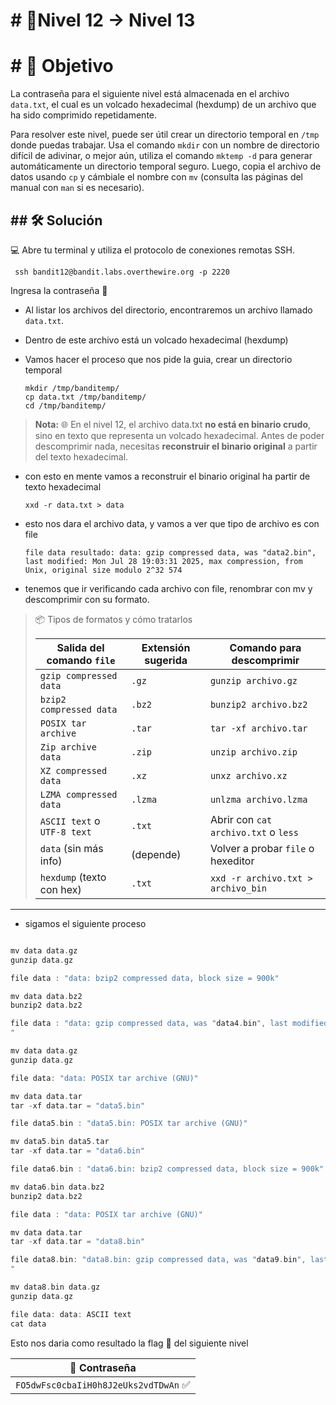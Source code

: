 # # 🧩Nivel 12 → Nivel 13

# # 🎯 Objetivo

La contraseña para el siguiente nivel está almacenada en el archivo `data.txt`, el cual es un volcado hexadecimal (hexdump) de un archivo que ha sido comprimido repetidamente.

Para resolver este nivel, puede ser útil crear un directorio temporal en `/tmp` donde puedas trabajar. Usa el comando `mkdir` con un nombre de directorio difícil de adivinar, o mejor aún, utiliza el comando `mktemp -d` para generar automáticamente un directorio temporal seguro. Luego, copia el archivo de datos usando `cp` y cámbiale el nombre con `mv` (consulta las páginas del manual con `man` si es necesario).

## ## 🛠️ Solución

💻 Abre tu terminal y utiliza el protocolo de conexiones remotas SSH.

```
 ssh bandit12@bandit.labs.overthewire.org -p 2220
```

Ingresa la contraseña 🚩

- Al listar los archivos del directorio, encontraremos un archivo llamado `data.txt`.
- Dentro de este archivo está un volcado hexadecimal (hexdump)
- Vamos hacer el proceso que nos pide la guia, crear un directorio temporal
  
      mkdir /tmp/banditemp/
      cp data.txt /tmp/banditemp/
      cd /tmp/banditemp/
    
> **Nota:**
   🌐 En el nivel 12, el archivo data.txt
    **no está en binario crudo**, sino en texto que representa un volcado hexadecimal.
    Antes de poder descomprimir nada, necesitas **reconstruir el binario original**
    a partir del texto hexadecimal.

    
- con esto en mente vamos a reconstruir el binario original ha partir de texto hexadecimal
    
    `xxd -r data.txt > data `
    
- esto nos dara el archivo data, y vamos a ver que tipo de archivo es con file
    
    `file data
    resultado: data: gzip compressed data, was "data2.bin", last modified: Mon Jul 28 19:03:31 2025, max compression, from Unix, original size modulo 2^32 574`
    
- tenemos que ir verificando cada archivo con file, renombrar con mv y descomprimir con su formato.

> 📦 Tipos de formatos y cómo tratarlos
> 
> 
> | **Salida del comando `file`** | **Extensión sugerida** | **Comando para descomprimir** |
> | --- | --- | --- |
> | `gzip compressed data` | `.gz` | `gunzip archivo.gz` |
> | `bzip2 compressed data` | `.bz2` | `bunzip2 archivo.bz2` |
> | `POSIX tar archive` | `.tar` | `tar -xf archivo.tar` |
> | `Zip archive data` | `.zip` | `unzip archivo.zip` |
> | `XZ compressed data` | `.xz` | `unxz archivo.xz` |
> | `LZMA compressed data` | `.lzma` | `unlzma archivo.lzma` |
> | `ASCII text` o `UTF-8 text` | `.txt` | Abrir con `cat archivo.txt` o `less` |
> | `data` (sin más info) | (depende) | Volver a probar `file` o hexeditor |
> | `hexdump` (texto con hex) | `.txt` | `xxd -r archivo.txt > archivo_bin` |

---

- sigamos el siguiente proceso 

```c

mv data data.gz
gunzip data.gz

file data : "data: bzip2 compressed data, block size = 900k"

mv data data.bz2
bunzip2 data.bz2

file data : "data: gzip compressed data, was "data4.bin", last modified: Mon Jul 28 19:03:31 2025, max compression, from Unix, original size modulo 2^32 20480
"

mv data data.gz
gunzip data.gz 

file data: "data: POSIX tar archive (GNU)"

mv data data.tar
tar -xf data.tar = "data5.bin"

file data5.bin : "data5.bin: POSIX tar archive (GNU)"

mv data5.bin data5.tar 
tar -xf data.tar = "data6.bin"

file data6.bin : "data6.bin: bzip2 compressed data, block size = 900k"

mv data6.bin data.bz2
bunzip2 data.bz2

file data : "data: POSIX tar archive (GNU)"

mv data data.tar
tar -xf data.tar = "data8.bin"

file data8.bin: "data8.bin: gzip compressed data, was "data9.bin", last modified: Mon Jul 28 19:03:31 2025, max compression, from Unix, original size modulo 2^32 49
"

mv data8.bin data.gz
gunzip data.gz

file data: data: ASCII text
cat data

```

Esto nos daria como resultado la flag 🚩 del siguiente nivel

<div align="center">

| 🔐 Contraseña |
|:-------------:|
| `FO5dwFsc0cbaIiH0h8J2eUks2vdTDwAn` ✅ |

</div>

